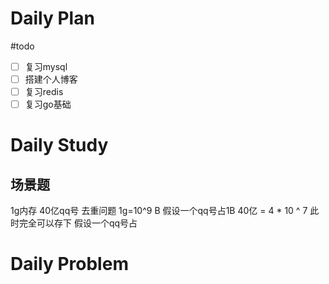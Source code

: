 # Daily Plan
#todo
- [ ] 复习mysql
- [ ] 搭建个人博客
- [ ] 复习redis
- [ ] 复习go基础
# Daily Study
## 场景题
1g内存 40亿qq号 去重问题
1g=10^9 B 
假设一个qq号占1B
40亿 = 4 * 10 ^ 7
此时完全可以存下
假设一个qq号占
# Daily Problem